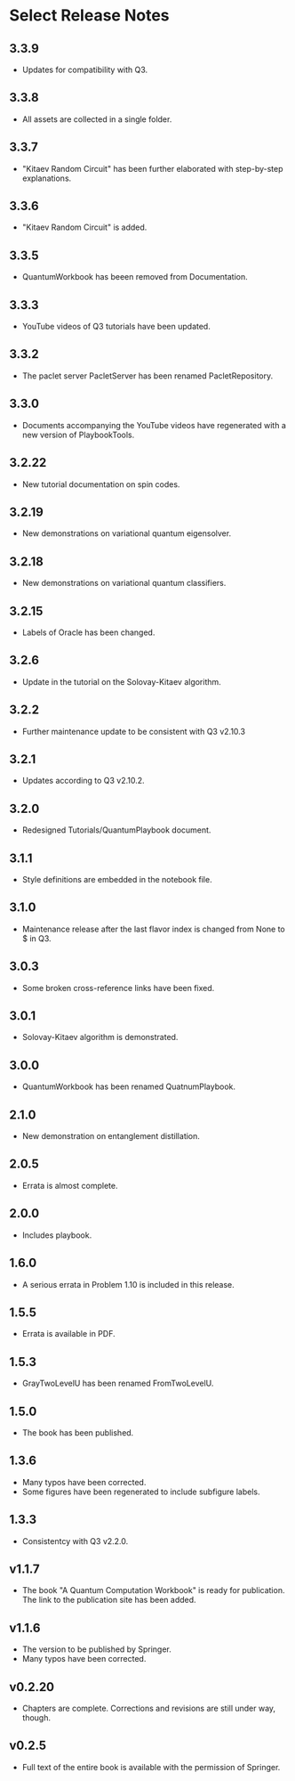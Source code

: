 # Select Release Notes

## 3.3.9

- Updates for compatibility with Q3.

## 3.3.8

- All assets are collected in a single folder.

## 3.3.7

- "Kitaev Random Circuit" has been further elaborated with step-by-step explanations.

## 3.3.6

- "Kitaev Random Circuit" is added.

## 3.3.5

- QuantumWorkbook has beeen removed from Documentation.

## 3.3.3

- YouTube videos of Q3 tutorials have been updated.

## 3.3.2

- The paclet server PacletServer has been renamed PacletRepository.

## 3.3.0

- Documents accompanying the YouTube videos have regenerated with a new version of PlaybookTools.

## 3.2.22

- New tutorial documentation on spin codes.

## 3.2.19

- New demonstrations on variational quantum eigensolver.

## 3.2.18

- New demonstrations on variational quantum classifiers.

## 3.2.15

- Labels of Oracle has been changed.

## 3.2.6

- Update in the tutorial on the Solovay-Kitaev algorithm.

## 3.2.2

- Further maintenance update to be consistent with Q3 v2.10.3

## 3.2.1

- Updates according to Q3 v2.10.2.

## 3.2.0

- Redesigned Tutorials/QuantumPlaybook document.

## 3.1.1

- Style definitions are embedded in the notebook file.

## 3.1.0

- Maintenance release after the last flavor index is changed from None to $ in Q3.

## 3.0.3

- Some broken cross-reference links have been fixed.

## 3.0.1

- Solovay-Kitaev algorithm is demonstrated.

## 3.0.0

- QuantumWorkbook has been renamed QuatnumPlaybook.

## 2.1.0

- New demonstration on entanglement distillation.

## 2.0.5

- Errata is almost complete.

## 2.0.0

- Includes playbook.

## 1.6.0

- A serious errata in Problem 1.10 is included in this release.

## 1.5.5

- Errata is available in PDF.

## 1.5.3

- GrayTwoLevelU has been renamed FromTwoLevelU.

## 1.5.0

- The book has been published.

## 1.3.6

- Many typos have been corrected.
- Some figures have been regenerated to include subfigure labels.

## 1.3.3

- Consistentcy with Q3 v2.2.0.

## v1.1.7

- The book "A Quantum Computation Workbook" is ready for publication. The link to the publication site has been added.

## v1.1.6

- The version to be published by Springer.
- Many typos have been corrected.

## v0.2.20

- Chapters are complete. Corrections and revisions are still under way, though.

## v0.2.5

- Full text of the entire book is available with the permission of Springer.
